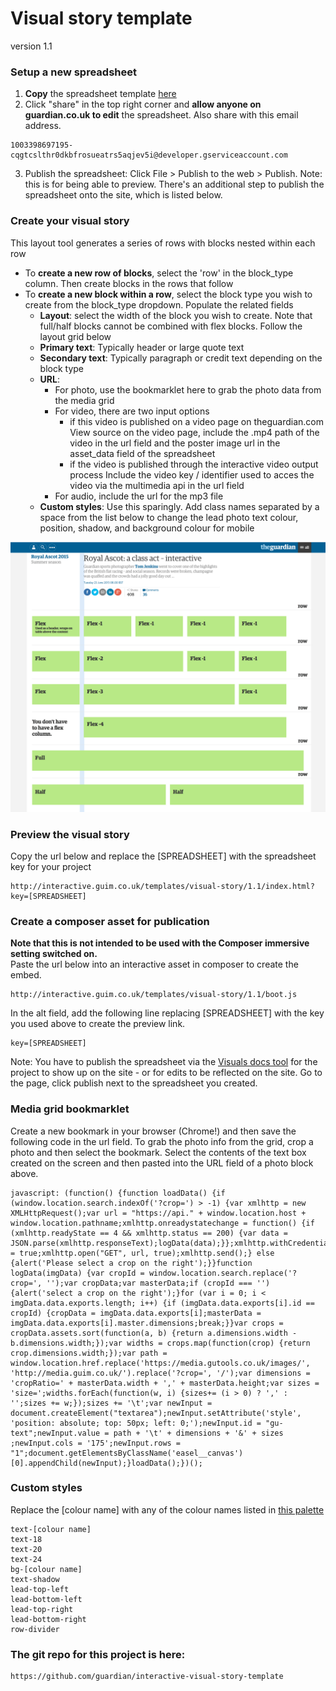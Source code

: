 # Visual story template
version 1.1 

### Setup a new spreadsheet
1. <b>Copy</b> the spreadsheet template <a href="https://docs.google.com/spreadsheets/d/1c41KsYQhUXnWUenzZqqDVPCx71PZsUsDN0BTqpEevug">here</a>
2. Click "share" in the top right corner and <b>allow anyone on guardian.co.uk to edit</b> the spreadsheet. Also share with this email address.
<pre><code>1003398697195-cqgtcslthr0dkbfrosueatrs5aqjev5i@developer.gserviceaccount.com
</code></pre>
3. Publish the spreadsheet: Click File > Publish to the web > Publish. Note: this is for being able to preview. There's an additional step to publish the spreadsheet onto the site, which is listed below.


### Create your visual story
This layout tool generates a series of rows with blocks nested within each row

- To <b>create a new row of blocks</b>, select the 'row' in the block_type column. Then create blocks in the rows that follow
- To <b>create a new block within a row</b>, select the block type you wish to create from the block_type dropdown. Populate the related fields
    - <b>Layout</b>: select the width of the block you wish to create. Note that full/half blocks cannot be combined with flex blocks. Follow the layout grid below
    - <b>Primary text</b>: Typically header or large quote text
    - <b>Secondary text</b>: Typically paragraph or credit text depending on the block type
    - <b>URL</b>: 
        - For photo, use the bookmarklet here to grab the photo data from the media grid 
        - For video, there are two input options
        	- if this video is published on a video page on theguardian.com
        		View source on the video page, include the .mp4 path of the video in the url field and the poster image url in the asset_data field of the spreadsheet
        	- if the video is published through the interactive video output process
        		Include the video key / identifier used to acces the video via the multimedia api in the url field
        - For audio, include the url for the mp3 file
    - <b>Custom styles</b>: Use this sparingly. Add class names separated by a space from the list below to change the lead photo text colour, position, shadow, and background colour for mobile

![Alt text](https://raw.githubusercontent.com/guardian/interactive-visual-story-template/master/offline/layout_guide.png "Layout guide")

### Preview the visual story
Copy the url below and replace the [SPREADSHEET] with the spreadsheet key for your project
<pre><code>http://interactive.guim.co.uk/templates/visual-story/1.1/index.html?key=[SPREADSHEET]</code></pre>

### Create a composer asset for publication
<b>Note that this is not intended to be used with the Composer immersive setting switched on.</b><br>
Paste the url below into an interactive asset in composer to create the embed.
<pre><code>http://interactive.guim.co.uk/templates/visual-story/1.1/boot.js</code></pre>
In the alt field, add the following line replacing [SPREADSHEET] with the key you used above to create the preview link.
<pre><code>key=[SPREADSHEET]</code></pre>

Note: You have to publish the spreadsheet via the <a href='https://visuals.gutools.co.uk/docs/'>Visuals docs tool</a> for the project to show up on the site - or for edits to be reflected on the site. Go to the page, click publish next to the spreadsheet you created.


### Media grid bookmarklet
Create a new bookmark in your browser (Chrome!) and then save the following code in the url field. To grab the photo info from the grid, crop a photo and then select the bookmark. Select the contents of the text box created on the screen and then pasted into the URL field of a photo block above.

<pre><code>javascript: (function() {function loadData() {if (window.location.search.indexOf('?crop=') > -1) {var xmlhttp = new XMLHttpRequest();var url = "https://api." + window.location.host + window.location.pathname;xmlhttp.onreadystatechange = function() {if (xmlhttp.readyState == 4 && xmlhttp.status == 200) {var data = JSON.parse(xmlhttp.responseText);logData(data);}};xmlhttp.withCredentials = true;xmlhttp.open("GET", url, true);xmlhttp.send();} else {alert('Please select a crop on the right');}}function logData(imgData) {var cropId = window.location.search.replace('?crop=', '');var cropData;var masterData;if (cropId === '') {alert('select a crop on the right');}for (var i = 0; i < imgData.data.exports.length; i++) {if (imgData.data.exports[i].id == cropId) {cropData = imgData.data.exports[i];masterData = imgData.data.exports[i].master.dimensions;break;}}var crops = cropData.assets.sort(function(a, b) {return a.dimensions.width - b.dimensions.width;});var widths = crops.map(function(crop) {return crop.dimensions.width;});var path = window.location.href.replace('https://media.gutools.co.uk/images/', 'http://media.guim.co.uk/').replace('?crop=', '/');var dimensions = 'cropRatio=' + masterData.width + ',' + masterData.height;var sizes = 'size=';widths.forEach(function(w, i) {sizes+= (i > 0) ? ',' : '';sizes += w;});sizes += '\t';var newInput = document.createElement("textarea");newInput.setAttribute('style', 'position: absolute; top: 50px; left: 0;');newInput.id = "gu-text";newInput.value = path + '\t' + dimensions + '&' + sizes ;newInput.cols = '175';newInput.rows = "1";document.getElementsByClassName('easel__canvas')[0].appendChild(newInput);}loadData();})();
</code></pre>

### Custom styles
Replace the [colour name] with any of the colour names listed in <a href='http://guardian.github.io/pasteup-palette/demo/'>this palette</a>
<pre><code>text-[colour name]
text-18
text-20
text-24
bg-[colour name]
text-shadow
lead-top-left
lead-bottom-left 
lead-top-right 
lead-bottom-right
row-divider </code></pre>

### The git repo for this project is here:
<pre><code>https://github.com/guardian/interactive-visual-story-template</code></pre>
